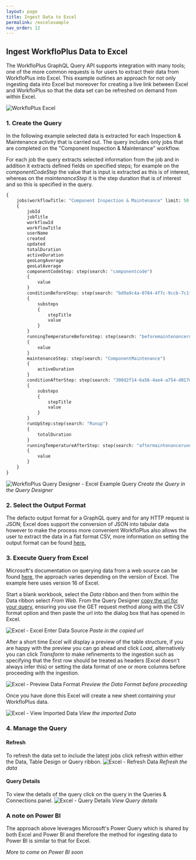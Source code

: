 ```yaml
---
layout: page
title: Ingest Data to Excel
permalink: /excelexample
nav_order: 12
---
```


## Ingest WorkfloPlus Data to Excel
The WorkfloPlus GraphQL Query API supports integration with many tools; one of the more common requests is for users to extract their data from WorkfloPlus into Excel. This example outlines an approach for not only ingesting data into Excel but moreover for creating a live link between Excel and WorkfloPlus so that the data set can be refreshed on demand from within Excel.
  
![WorkfloPlus Excel](assets/workfloplus-excel.png)
### 1. Create the Query
In the following example selected data is extracted for each Inspection & Maintenance activity that is carried out. The query includes only jobs that are completed on the "Component Inspection & Maintenance" workflow. 

For each job the query extracts selected information from the job and in addition it extracts defined fields on specified steps; for example on the _componentCodeStep_ the value that is input is extracted as this is of interest, whereas on the _maintenanceStep_ it is the step duration that is of interest and so this is specified in the query.

```graphql
{
    jobs(workflowTitle: "Component Inspection & Maintenance" limit: 50 order: "desc")
    {
        jobId
        jobTitle
        workflowId
        workflowTitle
        userName
        created
        updated
        totalDuration
        activeDuration
        geoLongAverage
        geoLatAverage
        componentCodeStep: step(search: "componentcode")
        {
            value
        }
        conditionBeforeStep: step(search: "bd9a9c4a-0784-4f7c-9ccb-7c1f8739a3d9")
        {
            substeps
            {
                stepTitle
                value
            }
        }
        runningTemperatureBeforeStep: step(search: "beforemaintenancerunningtemperature")
        {
            value
        }
        maintenanceStep: step(search: "ComponentMaintenance")
        {
            activeDuration
        }
        conditionAfterStep: step(search: "300d2f14-6a56-4ae4-a754-d017d8369376")
        {
            substeps
            {
                stepTitle
                value
            }
        }
        runUpStep:step(search: "Runup")
        {
            totalDuration
        }
        runningTemperatureAfterStep: step(search: "aftermaintenancerunningtemperature")
        {
            value
        }
    }
}
```

![WorkfloPlus Query Designer - Excel Example Query](assets/excel-example-query.png)
*Create the Query in the Query Designer*


### 2. Select the Output Format
The defacto output format for a GraphQL query and for any HTTP request is JSON; Excel does support the conversion of JSON into tabular data however to make the process more convenient WorkfloPlus also allows the user to extract the data in a flat format CSV, more information on setting the output format can be found [here.](query-designer#csv-queries)

### 3. Execute Query from Excel
Microsoft's documentation on querying data from a web source can be found [here](https://support.office.com/article/import-data-from-external-data-sources-power-query-be4330b3-5356-486c-a168-b68e9e616f5a), the approach varies depending on the version of Excel. The example here uses version 16 of Excel.

Start a blank workbook, select the _Data_ ribbon and then from within the Data ribbon select _From Web_. From the Query Designer [copy the url for your query](query-designer#exporting-queries), ensuring you use the GET request method along with the CSV format option and then paste the url into the dialog box that has opened in Excel.

![Excel - Excel Enter Data Source](assets/excel-enter-data-url.png)
*Paste in the copied url*

After a short time Excel will display a preview of the table structure, if you are happy with the preview you can go ahead and click _Load_, alternatively you can click _Transform_ to make refinements to the ingestion such as specifying that the first row should be treated as headers (Excel doesn't always infer this) or setting the data format of one or more columns before proceeding with the ingestion.

![Excel - Preview Data Format](assets/excel-data-format.png)
*Preview the Data Format before proceeding*

Once you have done this Excel will create a new sheet containing your WorkfloPlus data.

![Excel - View Imported Data](assets/excel-imported-data.png)
*View the imported Data*

### 4. Manage the Query
#### Refresh
To refresh the data set to include the latest jobs click refresh within either the Data, Table Design or Query ribbon.
![Excel - Refresh Data](assets/excel-refresh-data.png)
*Refresh the data*

#### Query Details
To view the details of the query click on the query in the Queries & Connections panel.
![Excel - Query Details](assets/excel-query-details.png)
*View Query details*

### A note on Power BI
The approach above leverages Microsoft's Power Query which is shared by both Excel and Power BI and therefore the method for ingesting data to Power BI is similar to that for Excel.

_More to come on Power BI soon_
